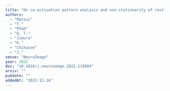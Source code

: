 ```yaml
---
title: "On co-activation pattern analysis and non-stationarity of resting brain activity"
authors:
  - "Matsui"
  - "T."
  - "Pham"
  - "Q, T."
  - "Jimura"
  - "K."
  - "Chikazoe"
  - "J."
venue: "NeuroImage"
year: 2022
doi: "10.1016/j.neuroimage.2022.118904"
arxiv: ""
pubdate: ""
addedAt: "2022-12-16"
---
```

